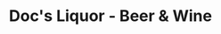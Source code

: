 ---
title: "Doc's Liquor - Beer & Wine"
url: /san-antonio/docs-liquor-beer-and-wine/
shop: alcohol
---